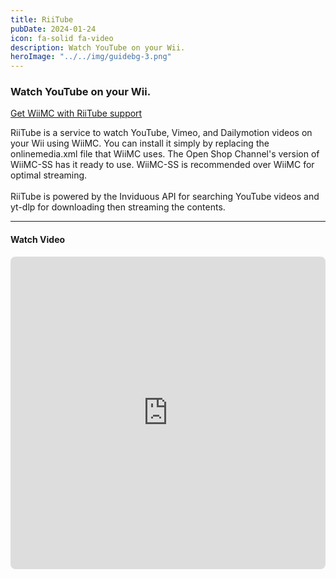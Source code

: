 ```yaml
---
title: RiiTube
pubDate: 2024-01-24
icon: fa-solid fa-video
description: Watch YouTube on your Wii.
heroImage: "../../img/guidebg-3.png"
---
```


### Watch YouTube on your Wii.

<a href="https://oscwii.org/library/app/wiimc-ss" class="btn btn-success" style="margin-top:5px; width:100%;"><i class="fa fa-download"></i> Get WiiMC with RiiTube support</a>

RiiTube is a service to watch YouTube, Vimeo, and Dailymotion videos on your Wii using WiiMC. You can
			install it simply by replacing the onlinemedia.xml file that WiiMC uses. The Open Shop Channel's version of
			WiiMC-SS has it ready to use. WiiMC-SS is recommended over WiiMC for optimal streaming.
			<br><br>
RiiTube is powered by the Inviduous API for searching YouTube videos and yt-dlp for downloading then
streaming the contents.

<hr>
<h4><i class="fa-brands fa-youtube" aria-hidden="true"></i> Watch Video</i></h4>
<iframe src="https://www.youtube.com/embed/16FYndYB3CA" frameborder="0" style="border-radius:8px;" width="100%" height="500"
					allow="autoplay; encrypted-media" allowfullscreen></iframe>
